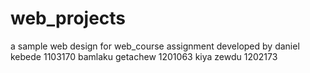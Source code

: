 # web_projects
a sample web design for web_course assignment developed by
    daniel kebede    1103170
    bamlaku getachew    1201063
    kiya zewdu      1202173
      

